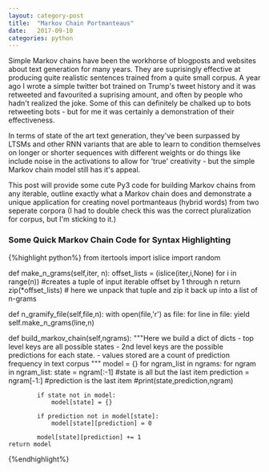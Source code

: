 ```yaml
---
layout: category-post
title:  "Markov Chain Portmanteaus"
date:   2017-09-10
categories: python
---
```


Simple Markov chains have been the workhorse of blogposts and websites about text generation for many years. They are suprisingly effective at producing quite realistic sentences trained from a quite small corpus. A year ago I wrote a simple twitter bot trained on Trump's tweet history and it was retweeted and favourited a suprising amount, and often by people who hadn't realized the joke. Some of this can definitely be chalked up to bots retweeting bots - but for me it was certainly a demonstration of their effectiveness.

In terms of state of the art text generation, they've been surpassed by LTSMs and other RNN variants that are able to learn to condition themselves on longer or shorter sequences with different weights or do things like include noise in the activations to allow for 'true' creativity - but the simple Markov chain model still has it's appeal.

This post will provide some cute Py3 code for building Markov chains from any iterable, outline exactly what a Markov chain does and demonstrate a unique application for creating novel portmanteaus (hybrid words) from two seperate corpora (I had to double check this was the correct pluralization for corpus, but I'm sticking to it.)

### Some Quick Markov Chain Code for Syntax Highlighting

{%highlight python%}
from itertools import islice
import random

def make_n_grams(self,iter, n):
    offset_lists = (islice(iter,i,None) for i in range(n)) #creates a tuple of input iterable offset by 1 through n
    return zip(*offset_lists) # here we unpack that tuple and zip it back up into a list of n-grams

def n_gramify_file(self,file,n):
    with open(file,'r') as file:
        for line in file:
                yield self.make_n_grams(line,n)

def build_markov_chain(self,ngrams):
    """Here we build a dict of dicts
        - top level keys are all possible states
        - 2nd level keys are the possible predictions for each state.
        - values stored are a count of prediction frequency in text corpus
     """
    model = {}
    for ngram_list in ngrams:
        for ngram in ngram_list:
            state = ngram[:-1] #state is all but the last item
            prediction = ngram[-1:] #prediction is the last item
            #print(state,prediction,ngram)

            if state not in model:
                model[state] = {}

            if prediction not in model[state]:
                model[state][prediction] = 0

            model[state][prediction] += 1
    return model

{%endhighlight%}
